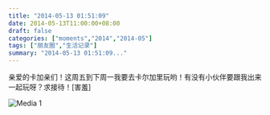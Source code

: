 ```yaml
---
title: "2014-05-13 01:51:09"
date: 2014-05-13T11:00:00+08:00
draft: false
categories: ["moments","2014","2014-05"]
tags: ["朋友圈","生活记录"]
summary: "2014-05-13 01:51:09..."
---
```


亲爱的卡加亲们！这周五到下周一我要去卡尔加里玩哟！有没有小伙伴要跟我出来一起玩呀？求接待！[害羞]

![Media 1](/Moments/photos/2014-05-13/201405130151090.jpg)

